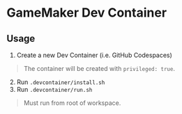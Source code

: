 # GameMaker Dev Container

## Usage

1. Create a new Dev Container (i.e. GitHub Codespaces)
> The container will be created with `privileged: true`.
2. Run `.devcontainer/install.sh`
3. Run `.devcontainer/run.sh`
> Must run from root of workspace.
